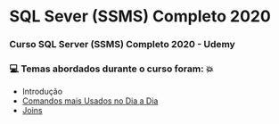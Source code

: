 # SQL Sever (SSMS) Completo 2020
### Curso SQL Server (SSMS) Completo 2020 - Udemy
### :computer: Temas abordados durante o curso foram: :boom:
- Introdução
- [Comandos mais Usados no Dia a Dia](https://github.com/romulovieira777/Curso_SQL_Completo_2020/tree/main/Se%C3%A7%C3%A3o%2002%20-%20Comando%20mais%20Usados)
- [Joins](https://github.com/romulovieira777/Curso_SQL_Completo_2020/tree/main/Se%C3%A7%C3%A3o%2003%20-%20Joins)
